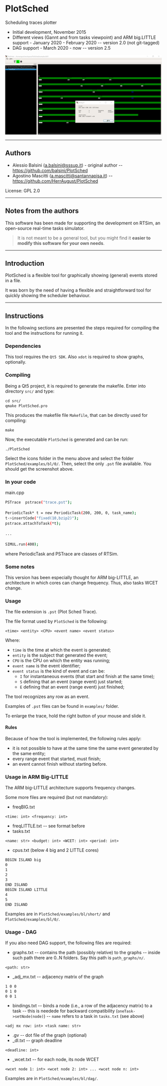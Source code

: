 # PlotSched

Scheduling traces plotter

* Initial development, November 2015
* Different views (Gannt and from tasks viewpoint) and ARM big.LITTLE support - January 2020 - February 2020
-- version 2.0 (not git-tagged)
* DAG support - March 2020 - now
-- version 2.5

![A screenshot](screens/screen_bl_0.png)

----
## Authors

* Alessio Balsini (a.balsini@sssup.it) - original author
--  https://github.com/balsini/PlotSched
* Agostino Mascitti (a.mascitti@santannapisa.it)
-- https://github.com/HerrAugust/PlotSched

License: GPL 2.0

----
## Notes from the authors
This software has been made for supporting the
development on RTSim, an open-source real-time
tasks simulator.

> It is not meant to be a general tool, but
> you might find it **easier to modify this
> software for your own needs**.

----
## Introduction

PlotSched is a flexible tool for graphically showing (general) events stored in a file.

It was born by the need of having a flexible and straightforward tool for quickly showing the scheduler behaviour.

----

## Instructions

In the following sections are presented the steps required for compiling the tool and the instructions for running it.

### Dependencies

This tool requires the `Qt5 SDK`.
Also `xdot` is required to show graphs, optionally.

### Compiling

Being a Qt5 project, it is required to generate the makefile.
Enter into directory `src/` and type:

```
cd src/
qmake PlotSched.pro
```

This produces the makefile file `Makefile`, that can be directly used for compiling:

```
make
```

Now, the executable `PlotSched` is generated and can be run:

```
./PlotSched
```

Select the icons folder in the menu above and select the folder `PlotSched/examples/bl/0/`.
Then, select the only `.pst` file available. You should get the screenshot above.

### In your code

main.cpp

```sh
PSTrace  pstrace("trace.pst");

PeriodicTask* t = new PeriodicTask(200, 200, 0, task_name);
t->insertCode("fixed(10,bzip2)");
pstrace.attachToTask(*t);

...

SIMUL.run(400);
```

where PeriodicTask and PSTrace are classes of RTSim.

### Some notes
This version has been especially thought for ARM big-LITTLE,
an architecture in which cores can change frequency. Thus, also tasks WCET change.

### Usage

The file extension is `.pst` (Plot Sched Trace).

The file format used by `PlotSched` is the following:

```
<time> <entity> <CPU> <event name> <event status>
```

Where:
* `time` is the time at which the event is generated;
* `entity` is the subject that generated the event;
* `CPU` is the CPU on which the entity was running;
* `event name` is the event identifier;
* `event status` is the kind of event and can be:
  * `I` for instantaneous events (that start and finish at the same time);
  * `S` defining that an event (range event) just started;
  * `E` defining that an event (range event) just finished;

The tool recognizes any row as an event.

Examples of `.pst` files can be found in `examples/` folder.


To enlarge the trace, hold the right button of your mouse and slide it.

#### Rules

Because of how the tool is implemented, the following rules apply:
* it is not possible to have at the same time the same event generated by the same entity;
* every range event that started, must finish;
* an event cannot finish without starting before.


### Usage in ARM Big-LITTLE
The ARM big-LITTLE architecture supports frequency
changes.

Some more files are required (but not mandatory):
* freqBIG.txt
```
<time: int> <frequency: int>
```
* freqLITTLE.txt
-- see format before
* tasks.txt
```
<name: str> <budget: int> <WCET: int> <period: int>
```
* cpus.txt (below 4 big and 2 LITTLE cores)
```
BEGIN ISLAND big
0
1
2
3
END ISLAND
BEGIN ISLAND LITTLE
4
5
END ISLAND
```

Examples are in `PlotSched/examples/bl/short/` and
`PlotSched/examples/bl/0/`.

### Usage - DAG
If you also need DAG support, the following files are required:
* graphs.txt
-- contains the path (possibly relative) to the graphs
-- inside such path there are 0..N folders. Say this path is `path_graphs/n/`.
```
<path: str>
```
* <str>_adj_mx.txt
-- adjacency matrix of the graph
```
1 0 0
0 1 0
0 0 1
```
* bindings.txt
-- binds a node (i.e., a row of the adjacency matrix) to a task
-- this is needede for backward compatibility (`oneTask->setNode(node)`)
-- `name` refers to a task in `tasks.txt` (see above)
```
<adj mx row: int> <task name: str>
```
* <str>.gv
-- dot file of the graph (optional)
* <str>_dl.txt
-- graph deadline
```
<deadline: int>
```
* <str>_wcet.txt
-- for each node, its node WCET
```
<wcet node 1: int> <wcet node 2: int> ... <wcet node n: int>
```

Examples are in `PlotSched/examples/bl/dag/`.